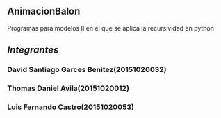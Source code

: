 ## AnimacionBalon
Programas para modelos II en el que se aplica la recursividad en python
## _Integrantes_
### David Santiago Garces Benitez(20151020032) 
### Thomas Daniel Avila(20151020012)
### Luis Fernando Castro(20151020053)
